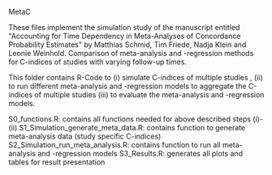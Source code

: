 MetaC

These files implement the simulation study of the manuscript entitled "Accounting for Time Dependency in Meta-Analyses of Concordance Probability Estimates" by Matthias Schmid, Tim Friede, Nadja Klein and Leonie Weinhold.
Comparison of meta-analysis and -regression methods for C-indices of studies with varying follow-up times. 

This folder contains R-Code to 
	(i) simulate C-indices of multiple studies , 
	(ii) to run different meta-analysis and -regression models to aggregate the C-indices of multiple studies
	(iii) to evaluate the meta-analysis and -regression models.
	
	
S0_functions.R: contains all functions needed for above described steps (i)-(ii)
S1_Simulation_generate_meta_data.R: contains function to generate meta-analysis data (study specific C-indices)
S2_Simulation_run_meta_analysis.R: contains function to  run all meta-analysis and -regression models
S3_Results.R: generates all plots and tables for result presentation
